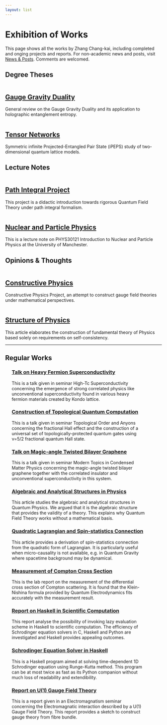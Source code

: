 ```yaml
---
layout: list
---
```


# Exhibition of Works

<div class="top">
<p> This page shows all the works by Zhang Chang-kai, including completed and onging projects and reports. For non-academic news and posts, visit <a href="Blog">News & Posts</a>. Comments are welcomed.</p>
</div>

## Degree Theses

<div class="row first">

  <!-- Gauge Gravity Duality -->
  <div class="row">
  <article class="6u 12u$(xsmall) work-item">
    <a href="Gauge-Gravity-Duality" class="image fit thumb"><img src="images/Gauge_Gravity.png" alt="" /></a>
  </article>
  <article class="6u 12u$(xsmall) illustration" style="/* margin: 13px 0 */">
    <span>
    <a href="Gauge-Gravity-Duality"><h2>Gauge Gravity Duality</h2></a>
    <p style="font-size: 1em">General review on the Gauge Gravity Duality and its application to holographic entanglement entropy.</p>
    </span>
  </article>
  </div>

  <!-- Tensor Networks -->
  <div class="row">
  <article class="6u 12u$(xsmall) work-item">
    <a href="Tensor-Networks" class="image fit thumb"><img src="images/iPEPS_Titlepage.png" alt="" /></a>
  </article>
  <article class="6u 12u$(xsmall) illustration">
    <a href="Tensor-Networks"><h2>Tensor Networks</h2></a>
    <p style="font-size: 1em">Symmetric infinite Projected-Entangled Pair State (iPEPS) study of two-dimensional quantum lattice models.</p>
  </article>
  </div>
</div>


## Lecture Notes

<div class="row">

  <!-- Path Integral Project -->
  <div class="row">
  <article class="6u 12u$(xsmall) work-item">
    <a href="Path-Integral-Project" class="image fit thumb"><img src="images/Path_Integral.png" alt="" /></a>
  </article>
  <article class="6u 12u$(xsmall) illustration" style="/* margin: 13px 0 */">
    <span>
    <a href="Path-Integral-Project"><h2>Path Integral Project</h2></a>
    <p style="font-size: 1em">This project is a didactic introduction towards rigorous Quantum Field Theory under path integral formalism.</p>
    </span>
  </article>
  </div>

<!-- Path Integral Project -->
  <div class="row">
  <article class="6u 12u$(xsmall) work-item">
    <a href="Nuclear-and-Particle-Physics" class="image fit thumb"><img src="images/NucParPhys.png" alt="" /></a>
  </article>
  <article class="6u 12u$(xsmall) illustration" style="/* margin: 13px 0 */">
    <span>
    <a href="Nuclear-and-Particle-Physics"><h2>Nuclear and Particle Physics</h2></a>
    <p style="font-size: 1em">This is a lecture note on PHYS30121 Introduction to Nuclear and Particle Physics at the University of Manchester.</p>
    </span>
  </article>
  </div>


  <!-- Universal Mathematics System -->
<!--
  <div class="row">
  <article class="6u 12u$(xsmall) work-item">
    <a href="Universal-Mathematics-System" class="image fit thumb"><img src="images/UnivMathSys.png" alt="" /></a>
  </article>
  <article class="6u 12u$(xsmall) illustration" style="/* margin: 13px 0 */">
    <span>
    <a href="Universal-Mathematics-System"><h2>Universal Maths System</h2></a>
    <p style="font-size: 1em">This project is an attempt to formulate and recognize abstract mathemtical theories through computer language.</p>
    </span>
  </article>
  </div>
-->

</div>


## Opinions & Thoughts

<div class="row">

  <!-- Constructive Physics -->
  <div class="row">
  <article class="6u 12u$(xsmall) work-item">
    <a href="Constructive-Physics" class="image fit thumb"><img src="images/ConsPhysPro.png" alt="" /></a>
  </article>
  <article class="6u 12u$(xsmall) illustration" style="/* margin: 13px 0 */">
    <a href="Constructive-Physics"><h2>Constructive Physics</h2></a>
    <p style="font-size: 1em">Constructive Physics Project, an attempt to construct gauge field theories under mathematical perspectives.</p>
  </article>
  </div>

  <!-- Structure of Physics -->
  <div class="row">
  <article class="6u 12u$(xsmall) work-item">
    <a href="Structure-of-Physics" class="image fit thumb"><img src="images/Structure_of_Physics.png" alt="" /></a>
  </article>
  <article class="6u 12u$(xsmall) illustration" style="/* margin: 13px 0 */">
    <a href="Structure-of-Physics"><h2>Structure of Physics</h2></a>
    <p style="font-size: 1em">This article elaborates the construction of fundamental theory of Physics based solely on requirements on self-consistency.</p>
  </article>
  </div>
</div>


-----------------------------------

## Regular Works

<div class="row">

  <!-- Talk on Heavy Fermion Superconductivity -->
  <div class="row">
  <article class="6u 12u$(xsmall) work-item" style="margin: 0 0 0 1.5em; width: 85%">
    <span>
    <a href="{{ site.url }}/assets/hfs-talk.pdf">
      <h3>Talk on Heavy Fermion Superconductivity</h3></a>
    <p style="font-size: 1em">This is a talk given in seminar <l>High-Tc Superconductivity</l> concerning the emergence of strong correlated physics like unconventional superconductivity found in various heavy fermion materials created by Kondo lattice.</p>
    </span>
  </article>
  </div>

  <!-- Construction of Topological Quantum Computation -->
  <div class="row">
  <article class="6u 12u$(xsmall) work-item" style="margin: 0 0 0 1.5em; width: 85%">
    <span>
    <a href="{{ site.url }}/assets/tqc-fqh.pdf">
      <h3>Construction of Topological Quantum Computation</h3></a>
    <p style="font-size: 1em">This is a talk given in seminar <l>Topological Order and Anyons</l> concerning the fractional Hall effect and the construction of a universal set of topologically-protected quantum gates using ν=5/2 fractional quantum Hall state.</p>
    </span>
  </article>
  </div>

  <!-- Talk on Magic-angle Twisted Bilayer Graphene -->
  <div class="row">
  <article class="6u 12u$(xsmall) work-item" style="margin: 0 0 0 1.5em; width: 85%">
    <span>
    <a href="{{ site.url }}/assets/tbg-talk.pdf">
      <h3>Talk on Magic-angle Twisted Bilayer Graphene</h3></a>
    <p style="font-size: 1em">This is a talk given in seminar <l>Modern Topics in Condensed Matter Physics</l> concerning the magic-angle twisted bilayer graphene together with the correlated insulator and unconventional superconductivity in this system.</p>
    </span>
  </article>
  </div>

  <!-- Algebraic and Analytical Structures in Physics -->
  <div class="row">
  <article class="6u 12u$(xsmall) work-item" style="margin: 0 0 0 1.5em; width: 85%">
    <span>
    <a href="https://dx.doi.org/10.13140/RG.2.2.35506.66249/1">
      <h3>Algebraic and Analytical Structures in Physics</h3></a>
    <p style="font-size: 1em">This article studies the algebraic and analytical structures in Quantum Physics. We argued that it is the algebraic structure that provides the validity of a theory. This explains why Quantum Field Theory works without a mathematical basis.</p>
    </span>
  </article>
  </div>

  <!-- Quadratic Lagrangian and Spin-statistics Connection -->
  <div class="row">
  <article class="6u 12u$(xsmall) work-item" style="margin: 0 0 0 1.5em; width: 85%">
    <span>
    <a href="https://dx.doi.org/10.13140/RG.2.2.28302.87367">
      <h3>Quadratic Lagrangian and Spin-statistics Connection</h3></a>
    <p style="font-size: 1em">This article provides a derivation of spin-statistics connection from the quadratic form of Lagrangian. It is particularly useful when micro-causality is not available, e.g. in Quantum Gravity where spacetime background may be dynamical.</p>
    </span>
  </article>
  </div>

  <!-- Measurement of Differential Cross Section of Compton Scattering -->
  <div class="row">
  <article class="6u 12u$(xsmall) work-item" style="margin: 0 0 0 1.5em; width: 85%">
    <span>
    <a href="https://dx.doi.org/10.13140/RG.2.2.30861.23526">
      <h3>Measurement of Compton Cross Section</h3></a>
    <p style="font-size: 1em">This is the lab report on the measurement of the differential cross section of Compton scattering. It is found that the Klein-Nishina formula provided by Quantum Electrodynamics fits accurately with the measurement result.</p>
    </span>
  </article>
  </div>

  <!-- Report on Scientific Haskell -->
  <div class="row">
  <article class="6u 12u$(xsmall) work-item" style="margin: 0 0 0 1.5em; width: 85%">
    <span>
    <a href="https://github.com/Phy-David-Zhang/Scientific-Haskell">
      <h3>Report on Haskell in Scientific Computation</h3></a>
    <p style="font-size: 1em">This report analyse the possibility of invoking lazy evaluation scheme in Haskell to scientific computation. The efficiency of Schrodinger equation solvers in C, Haskell and Python are investigated and Haskell provides appealing outcomes.</p>
    </span>
  </article>
  </div>

  <!-- Schrodinger Equation Solver -->
  <div class="row">
  <article class="6u 12u$(xsmall) work-item" style="margin: 0 0 0 1.5em; width: 85%">
    <span>
    <a href="https://github.com/Phy-David-Zhang/SchdgerEq">
      <h3>Schrodinger Equation Solver in Haskell</h3></a>
    <p style="font-size: 1em">This is a Haskell program aimed at solving time-dependent 1D Schrodinger equation using Runge-Kutta method. This program can be at most twice as fast as its Python companion without much loss of readability and extendibility.</p>
    </span>
  </article>
  </div>

  <!-- Report on U(1) Gauge Field Theory -->
  <div class="row">
  <article class="6u 12u$(xsmall) work-item" style="margin: 0 0 0 1.5em; width: 85%">
    <span>
    <a href="{{ site.url }}/assets/IntroGauge.pdf">
      <h3>Report on U(1) Gauge Field Theory</h3></a>
    <p style="font-size: 1em">This is a report given in an Electromagnatism seminar concerning the Electromagnatic interaction described by a U(1) Gauge Field Theory. This report provides a sketch to construct gauge theory from fibre bundle.</p>
    </span>
  </article>
  </div>

</div>